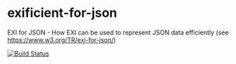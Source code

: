 # exificient-for-json
EXI for JSON - How EXI can be used to represent JSON data efficiently (see <https://www.w3.org/TR/exi-for-json/>)

[![Build Status](https://travis-ci.org/EXIficient/exificient-for-json.svg?branch=master)](https://travis-ci.org/EXIficient/exificient-for-json)

